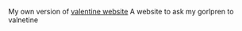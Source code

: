 My own version of [valentine website](https://github.com/byquangthanh/valentine.github.io?tab=readme-ov-file)
A website to ask my gorlpren to valnetine
